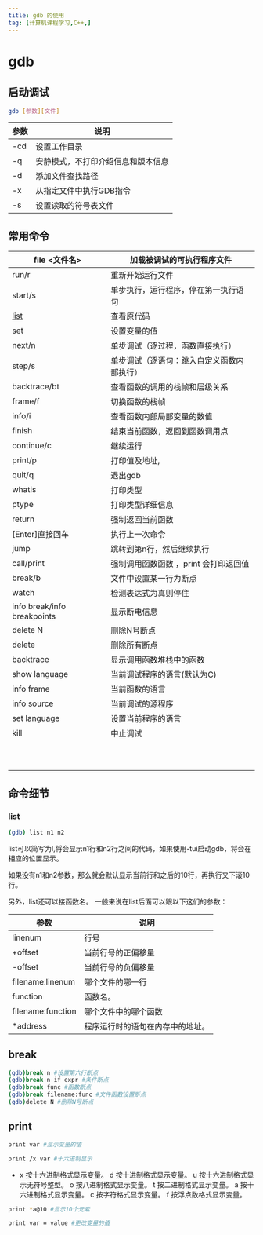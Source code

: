 ```yaml
---
title: gdb 的使用
tag: [计算机课程学习,C++,]
---
```

# gdb

##  启动调试

```sh
gdb [参数][文件]
```

| 参数 | 说明                               |
| :--- | ---------------------------------- |
| -cd  | 设置工作目录                       |
| -q   | 安静模式，不打印介绍信息和版本信息 |
| -d   | 添加文件查找路径                   |
| -x   | 从指定文件中执行GDB指令            |
| -s   | 设置读取的符号表文件               |

## 常用命令

| file <文件名> | 加载被调试的可执行程序文件                 |
| ------------- | ------------------------------------------ |
| run/r         | 重新开始运行文件                           |
| start/s       | 单步执行，运行程序，停在第一执行语句       |
| [list](#list) | 查看原代码                         |
| set           | 设置变量的值                               |
| next/n        | 单步调试（逐过程，函数直接执行）           |
| step/s        | 单步调试（逐语句：跳入自定义函数内部执行） |
| backtrace/bt  | 查看函数的调用的栈帧和层级关系     |
| frame/f       | 切换函数的栈帧                      |
| info/i        | 查看函数内部局部变量的数值          |
| finish        | 结束当前函数，返回到函数调用点             |
| continue/c    | 继续运行                            |
| print/p       | 打印值及地址,                      |
| quit/q        | 退出gdb                              |
|  whatis|打印类型|
|  ptype|打印类型详细信息|
| return |强制返回当前函数|
| [Enter]直接回车 |执行上一次命令|
| jump <n> |跳转到第n行，然后继续执行|
| call/print  <expr> |强制调用函数函数 ，print 会打印返回值|
| break/b |文件中设置某一行为断点|
| watch <expr> |检测表达式为真则停住|
| info break/info breakpoints |显示断电信息|
| delete N |删除N号断点|
| delete |删除所有断点|
| backtrace                   | 显示调用函数堆栈中的函数                   |
| show language |当前调试程序的语言(默认为C)|
| info frame |当前函数的语言|
| info source |当前调试的源程序|
| set language <language> |设置当前程序的语言|
| kill |中止调试|
| ||
| ||
| ||
| ||
| ||
| ||
| ||
| ||
| ||
| ||

## 命令细节

### list

```sh
(gdb) list n1 n2 
```

list可以简写为l,将会显示n1行和n2行之间的代码，如果使用-tui启动gdb，将会在相应的位置显示。

如果没有n1和n2参数，那么就会默认显示当前行和之后的10行，再执行又下滚10行。

另外，list还可以接函数名。 
一般来说在list后面可以跟以下这们的参数：

| 参数                | 说明                             |
| ------------------- | -------------------------------- |
| linenum           | 行号                             |
| +offset           | 当前行号的正偏移量               |
| -offset           | 当前行号的负偏移量               |
| filename:linenum  | 哪个文件的哪一行                 |
| function          | 函数名。                         |
| filename:function | 哪个文件中的哪个函数             |
| *address            | 程序运行时的语句在内存中的地址。 |

 ## break

```sh
(gdb)break n #设置第六行断点
(gdb)break n if expr #条件断点
(gdb)break func #函数断点
(gdb)break filename:func #文件函数设置断点
(gdb)delete N #删除N号断点
```

## print

```sh
print var #显示变量的值
```

```sh
print /x var #十六进制显示
```

* x 按十六进制格式显示变量。 
  d 按十进制格式显示变量。 
  u 按十六进制格式显示无符号整型。 
  o 按八进制格式显示变量。 
  t 按二进制格式显示变量。 
  a 按十六进制格式显示变量。 
  c 按字符格式显示变量。 
  f 按浮点数格式显示变量。 

```sh
print *a@10 #显示10个元素
```

```sh
print var = value #更改变量的值
```

